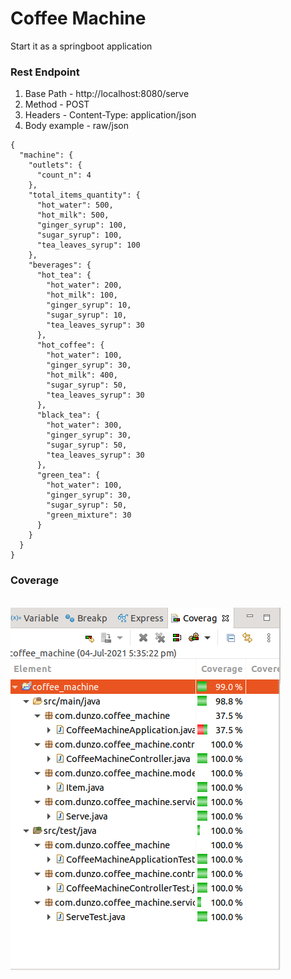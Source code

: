 <h1>Coffee Machine</h1>

Start it as a springboot application

<h3>Rest Endpoint</h3>

1. Base Path - http://localhost:8080/serve
2. Method - POST
3. Headers - 
	Content-Type: application/json
4. Body example - 
	raw/json
```
{
  "machine": {
    "outlets": {
      "count_n": 4
    },
    "total_items_quantity": {
      "hot_water": 500,
      "hot_milk": 500,
      "ginger_syrup": 100,
      "sugar_syrup": 100,
      "tea_leaves_syrup": 100
    },
    "beverages": {
      "hot_tea": {
        "hot_water": 200,
        "hot_milk": 100,
        "ginger_syrup": 10,
        "sugar_syrup": 10,
        "tea_leaves_syrup": 30
      },
      "hot_coffee": {
        "hot_water": 100,
        "ginger_syrup": 30,
        "hot_milk": 400,
        "sugar_syrup": 50,
        "tea_leaves_syrup": 30
      },
      "black_tea": {
        "hot_water": 300,
        "ginger_syrup": 30,
        "sugar_syrup": 50,
        "tea_leaves_syrup": 30
      },
      "green_tea": {
        "hot_water": 100,
        "ginger_syrup": 30,
        "sugar_syrup": 50,
        "green_mixture": 30
      }
    }
  }
}
```

<h3>Coverage</h3>
<br/>
<img src="src/main/resources/test_coverage.png"/>
